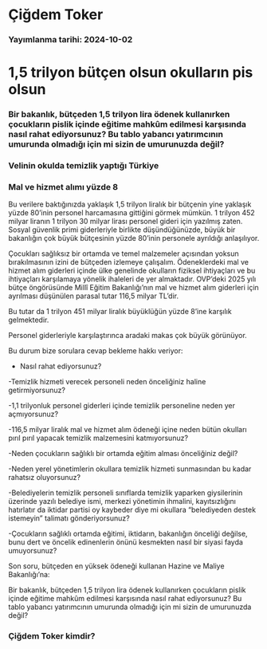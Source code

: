 # Çiğdem Toker

### Yayımlanma tarihi: 2024-10-02

# 1,5 trilyon bütçen olsun okulların pis olsun


### Bir bakanlık, bütçeden 1,5 trilyon lira ödenek kullanırken çocukların pislik içinde eğitime mahkûm edilmesi karşısında nasıl rahat ediyorsunuz? Bu tablo yabancı yatırımcının umurunda olmadığı için mi sizin de umurunuzda değil?


### Velinin okulda temizlik yaptığı Türkiye


### Mal ve hizmet alımı yüzde 8

Bu verilere baktığınızda yaklaşık 1,5 trilyon liralık bir bütçenin yine yaklaşık yüzde 80’inin personel harcamasına gittiğini görmek mümkün. 1 trilyon 452 milyar liranın 1 trilyon 30 milyar lirası personel gideri için yazılmış zaten. Sosyal güvenlik primi giderleriyle birlikte düşündüğünüzde, büyük bir bakanlığın çok büyük bütçesinin yüzde 80’inin personele ayrıldığı anlaşılıyor.

Çocukları sağlıksız bir ortamda ve temel malzemeler açısından yoksun bırakılmasının izini de bütçeden izlemeye çalışalım. Ödeneklerdeki mal ve hizmet alım giderleri içinde ülke genelinde okulların fiziksel ihtiyaçları ve bu ihtiyaçları karşılamaya yönelik ihaleleri de yer almaktadır. OVP’deki 2025 yılı bütçe öngörüsünde Millî Eğitim Bakanlığı’nın mal ve hizmet alım giderleri için ayrılması düşünülen parasal tutar 116,5 milyar TL’dir.

Bu tutar da 1 trilyon 451 milyar liralık büyüklüğün yüzde 8’ine karşılık gelmektedir.

Personel giderleriyle karşılaştırınca aradaki makas çok büyük görünüyor.

Bu durum bize sorulara cevap bekleme hakkı veriyor:

- Nasıl rahat ediyorsunuz?

-Temizlik hizmeti verecek personeli neden önceliğiniz haline getirmiyorsunuz?

-1,1 trilyonluk personel giderleri içinde temizlik personeline neden yer açmıyorsunuz?

-116,5 milyar liralık mal ve hizmet alım ödeneği içine neden bütün okulları pırıl pırıl yapacak temizlik malzemesini katmıyorsunuz?

-Neden çocukların sağlıklı bir ortamda eğitim alması önceliğiniz değil?

-Neden yerel yönetimlerin okullara temizlik hizmeti sunmasından bu kadar rahatsız oluyorsunuz?

-Belediyelerin temizlik personeli sınıflarda temizlik yaparken giysilerinin üzerinde yazılı belediye ismi, merkezi yönetimin ihmalini, kayıtsızlığını hatırlatır da iktidar partisi oy kaybeder diye mi okullara “belediyeden destek istemeyin” talimatı gönderiyorsunuz?

-Çocukların sağlıklı ortamda eğitimi, iktidarın, bakanlığın önceliği değilse, bunu dert ve öncelik edinenlerin önünü kesmekten nasıl bir siyasi fayda umuyorsunuz?

Son soru, bütçeden en yüksek ödeneği kullanan Hazine ve Maliye Bakanlığı’na:

Bir bakanlık, bütçeden 1,5 trilyon lira ödenek kullanırken çocukların pislik içinde eğitime mahkûm edilmesi karşısında nasıl rahat ediyorsunuz? Bu tablo yabancı yatırımcının umurunda olmadığı için mi sizin de umurunuzda değil?


### Çiğdem Toker kimdir?

